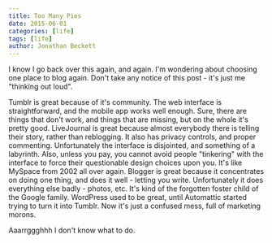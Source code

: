 ```yaml
---
title: Too Many Pies
date: 2015-06-01
categories: [life]
tags: [life]
author: Jonathan Beckett
---
```


I know I go back over this again, and again. I'm wondering about choosing one place to blog again. Don't take any notice of this post - it's just me "thinking out loud".

Tumblr is great because of it's community. The web interface is straightforward, and the mobile app works well enough. Sure, there are things that don't work, and things that are missing, but on the whole it's pretty good. LiveJournal is great because almost everybody there is telling their story, rather than reblogging. It also has privacy controls, and proper commenting. Unfortunately the interface is disjointed, and something of a labyrinth. Also, unless you pay, you cannot avoid people "tinkering" with the interface to force their questionable design choices upon you. It's like MySpace from 2002 all over again. Blogger is great because it concentrates on doing one thing, and does it well - letting you write. Unfortunately it does everything else badly - photos, etc. It's kind of the forgotten foster child of the Google family. WordPress used to be great, until Automattic started trying to turn it into Tumblr. Now it's just a confused mess, full of marketing morons.

Aaarrggghhh I don't know what to do.